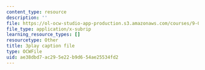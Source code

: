 ```yaml
---
content_type: resource
description: ''
file: https://ol-ocw-studio-app-production.s3.amazonaws.com/courses/9-00sc-introduction-to-psychology-fall-2011/ae38dbd7ac295e22b9d654ae25534fd2_bihrpOS0qtY.vtt
file_type: application/x-subrip
learning_resource_types: []
resourcetype: Other
title: 3play caption file
type: OCWFile
uid: ae38dbd7-ac29-5e22-b9d6-54ae25534fd2
---
```

